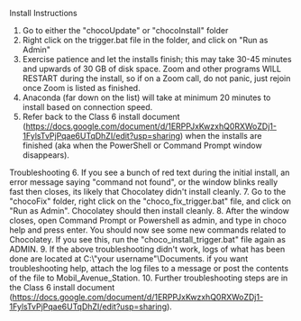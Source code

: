 Install Instructions 

1. Go to either the "chocoUpdate" or "chocoInstall" folder 
2. Right click on the trigger.bat file in the folder, and click on "Run as Admin"
3. Exercise patience and let the installs finish; this may take 30-45 minutes and upwards of 30 GB of disk space. Zoom and other programs WILL RESTART during the install, so if on a Zoom call, do not panic, just rejoin once Zoom is listed as finished.
4. Anaconda (far down on the list) will take at minimum 20 minutes to install based on connection speed. 
5. Refer back to the Class 6 install document (https://docs.google.com/document/d/1ERPPJxKwzxhQ0RXWoZDj1-1FylsTvPjPqae6UTqDhZI/edit?usp=sharing) when the installs are finished (aka when the PowerShell or Command Prompt window disappears).


Troubleshooting
6. If you see a bunch of red text during the initial install, an error message saying "command not found", or the window blinks really fast then closes, its likely that Chocolatey didn't install cleanly.
7. Go to the "chocoFix" folder, right click on the "choco_fix_trigger.bat" file, and click on "Run as Admin". Chocolatey should then install cleanly.
8. After the window closes, open Command Prompt or Powershell as admin, and type in choco help and press enter. You should now see some new commands related to Chocolatey. If you see this, run the "choco_install_trigger.bat" file again as ADMIN.
9. If the above troubleshooting didn't work, logs of what has been done are located at C:\\"your username"\Documents. if you want troubleshooting help, attach the log files to a message or post the contents of the file to Mobil_Avenue_Station. 
10. Further troubleshooting steps are in the Class 6 install document (https://docs.google.com/document/d/1ERPPJxKwzxhQ0RXWoZDj1-1FylsTvPjPqae6UTqDhZI/edit?usp=sharing).